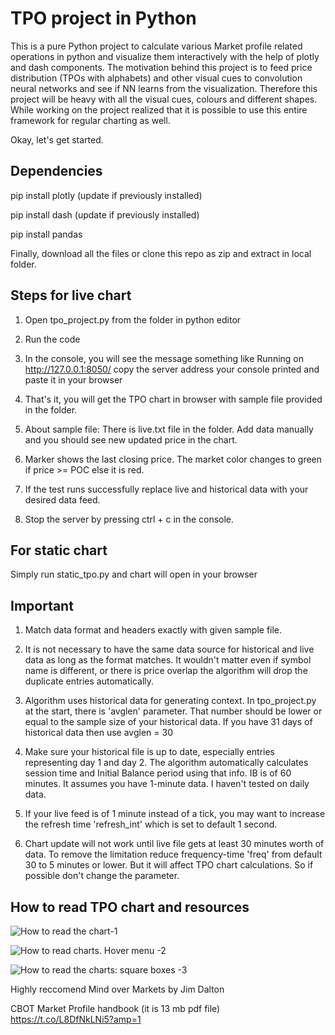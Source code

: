 # TPO project in Python
This is a pure Python project to calculate various Market profile related operations in python and visualize them interactively with the help of plotly and dash components. 
The motivation behind this project is to feed price distribution (TPOs with alphabets) and other visual cues to convolution neural networks and see if NN learns from the visualization. Therefore this project will be heavy with all the visual cues, colours and different shapes. 
While working on the project realized that it is possible to use this entire framework for regular charting as well. 

Okay, let's get started.
## Dependencies
pip install plotly (update if previously installed)

pip install dash (update if previously installed)

pip install pandas

Finally, download all the files or clone this repo as zip and extract in local folder.

## Steps for live chart

1. Open tpo_project.py from the folder in python editor

2. Run the code

3. In the console, you will see the message something like Running on http://127.0.0.1:8050/ copy the server address your console printed and paste it in your browser

4. That's it, you will get the TPO chart in browser with sample file provided in the folder.

5. About sample file: There is live.txt file in the folder. Add data manually and you should see new updated price in the chart. 

6. Marker shows the last closing price. The market color changes to green if price >= POC else it is red.

7. If the test runs successfully replace live and historical data with your desired data feed.

8. Stop the server by pressing ctrl + c in the console.

## For static chart

Simply run static_tpo.py and chart will open in your browser

## Important

1. Match data format and headers exactly with given sample file.

2. It is not necessary to have the same data source for historical and live data as long as the format matches. It wouldn't matter even if symbol name is different, or there is price overlap the algorithm will drop the duplicate entries automatically.
2. Algorithm uses historical data for generating context. In tpo_project.py at the start, there is 'avglen' parameter. That number should be lower or equal to the sample size of your historical data. If you have 31 days of historical data then use avglen = 30

3. Make sure your historical file is up to date, especially entries representing day 1 and day 2. The algorithm automatically calculates session time and Initial Balance period using that info. IB is of 60 minutes. It assumes you have 1-minute data. I haven't tested on daily data. 

4. If your live feed is of 1 minute instead of a tick, you may want to increase the refresh time 'refresh_int' which is set to default 1 second.

5. Chart update will not work until live file gets at least 30 minutes worth of data. To remove the limitation reduce frequency-time 'freq' from default 30 to 5 minutes or lower. But it will affect TPO chart calculations. So if possible don't change the parameter.


## How to read TPO chart and resources

![How to read the chart-1](https://user-images.githubusercontent.com/28746824/89113991-6486e880-d495-11ea-9566-8c3040dda9db.png)

![How to read charts. Hover menu -2](https://user-images.githubusercontent.com/28746824/89114044-f989e180-d495-11ea-966f-81c975da08e5.png)

![How to read the charts: square boxes -3](https://user-images.githubusercontent.com/28746824/89114065-37870580-d496-11ea-99c0-a6a208441a44.png)

Highly reccomend Mind over Markets by Jim Dalton

CBOT Market Profile handbook (it is 13 mb pdf file)  https://t.co/L8DfNkLNi5?amp=1

